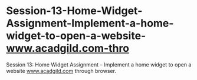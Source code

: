 # Session-13-Home-Widget-Assignment-Implement-a-home-widget-to-open-a-website-www.acadgild.com-thro
Session 13: Home Widget Assignment – Implement a home widget to open a website www.acadgild.com through browser.
